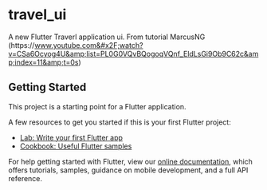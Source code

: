 # travel_ui

A new Flutter  Traverl application ui. From tutorial MarcusNG (https:&#x2F;&#x2F;www.youtube.com&#x2F;watch?v=CSa6Ocyog4U&amp;list=PL0G0VQvBQogoqVQnf_EldLsGi9Ob9C62c&amp;index=11&amp;t=0s)

## Getting Started

This project is a starting point for a Flutter application.

A few resources to get you started if this is your first Flutter project:

- [Lab: Write your first Flutter app](https://flutter.dev/docs/get-started/codelab)
- [Cookbook: Useful Flutter samples](https://flutter.dev/docs/cookbook)

For help getting started with Flutter, view our
[online documentation](https://flutter.dev/docs), which offers tutorials,
samples, guidance on mobile development, and a full API reference.

